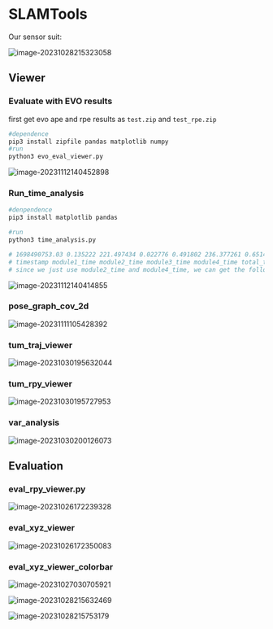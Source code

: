 # SLAMTools


Our sensor suit:

![image-20231028215323058](./README/image-20231028215323058.png)



## Viewer

### Evaluate with EVO results

first get evo ape and rpe results as `test.zip` and `test_rpe.zip`

```python
#dependence
pip3 install zipfile pandas matplotlib numpy
#run
python3 evo_eval_viewer.py
```

![image-20231112140452898](./README/image-20231112140452898.png)



### Run_time_analysis

```python
#denpendence
pip3 install matplotlib pandas

#run
python3 time_analysis.py

# 1698490753.03 0.135222 221.497434 0.022776 0.491802 236.377261 0.651435 1194.924191 0.132663 3.51924 0
# timestamp module1_time module2_time module3_time module4_time total_time module1_total_time module2_total_time module13_tota_time module4_total_time 
# since we just use module2_time and module4_time, we can get the following figure.
```

![image-20231112140414855](./README/image-20231112140414855.png)

### pose_graph_cov_2d

![image-20231111105428392](./README/image-20231111105428392.png)

### tum_traj_viewer

![image-20231030195632044](./README/image-20231030195632044.png)

### tum_rpy_viewer

![image-20231030195727953](./README/image-20231030195727953.png)

### var_analysis

![image-20231030200126073](./README/image-20231030200126073.png)

## Evaluation

### eval_rpy_viewer.py

![image-20231026172239328](README/image-20231026172239328.png)

### eval_xyz_viewer

![image-20231026172350083](README/image-20231026172350083.png)

### eval_xyz_viewer_colorbar

![image-20231027030705921](./README/image-20231027030705921.png)

![image-20231028215632469](./README/image-20231028215632469.png)

![image-20231028215753179](./README/image-20231028215753179.png)
